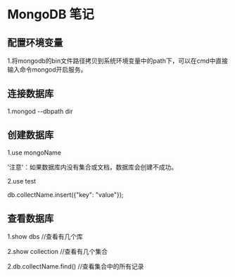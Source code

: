 # MongoDB 笔记

## 配置环境变量

1.将mongodb的bin文件路径拷贝到系统环境变量中的path下，可以在cmd中直接输入命令mongod开启服务。

## 连接数据库

1.mongod --dbpath dir

## 创建数据库

1.use mongoName 

'注意'：如果数据库内没有集合或文档，数据库会创建不成功。

2.use test

db.collectName.insert({"key": "value"});

## 查看数据库

1.show dbs  //查看有几个库

2.show collection   //查看有几个集合

2.db.collectName.find() //查看集合中的所有记录
